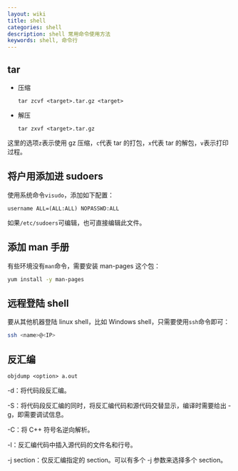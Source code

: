 ```yaml
---
layout: wiki
title: shell
categories: shell
description: shell 常用命令使用方法
keywords: shell, 命令行
---
```


## tar

- 压缩

  `tar zcvf <target>.tar.gz <target>`

- 解压

  `tar zxvf <target>.tar.gz`

这里的选项`z`表示使用 gz 压缩，`c`代表 tar 的打包，`x`代表 tar 的解包，`v`表示打印过程。

## 将户用添加进 sudoers

使用系统命令`visudo`，添加如下配置：

```
username ALL=(ALL:ALL) NOPASSWD:ALL
```

如果`/etc/sudoers`可编辑，也可直接编辑此文件。

## 添加 man 手册

有些环境没有`man`命令，需要安装 man-pages 这个包：

```bash
yum install -y man-pages
```

## 远程登陆 shell

要从其他机器登陆 linux shell，比如 Windows shell，只需要使用`ssh`命令即可：

```bash
ssh <name>@<IP>
```

## 反汇编

`objdump <option> a.out`

-d：将代码段反汇编。

-S：将代码段反汇编的同时，将反汇编代码和源代码交替显示，编译时需要给出 -g，即需要调试信息。

-C：将 C++ 符号名逆向解析。

-l：反汇编代码中插入源代码的文件名和行号。

-j section：仅反汇编指定的 section。可以有多个 -j 参数来选择多个 section。
